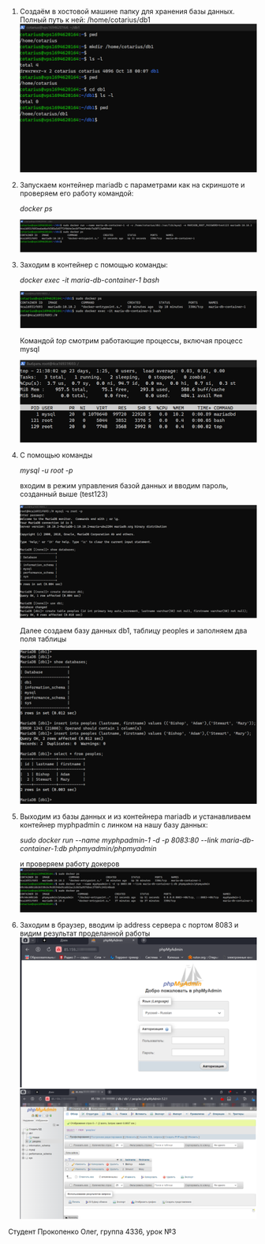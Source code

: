 1. Создаём в хостовой машине папку для хранения базы данных. Полный путь к ней: /home/cotarius/db1
![](create_dir_of_db.png)
2. Запускаем контейнер mariadb с параметрами как на скриншоте и проверяем его работу командой:

      *docker ps*

    ![](run_mariadb.png)
3. Заходим в контейнер с помощью команды:

    *docker exec -it maria-db-container-1 bash*

    ![](docker_exec.png)

    Командой *top* смотрим работающие процессы, включая процесс mysql

    ![](top.png)

4. С помощью команды 

    *mysql -u root -p*

    входим в режим управления базой данных и вводим пароль, созданный выше (test123)

    ![](db1.png)

    Далее создаем базу данных db1, таблицу peoples и заполняем два поля таблицы

    ![](db2.png)

5. Выходим из базы данных и из контейнера mariadb и устанавливаем контейнер myphpadmin с линком на нашу базу данных:

    *sudo docker run --name myphpadmin-1 -d -p 8083:80 --link maria-db-container-1:db phpmyadmin/phpmyadmin*

    и проверяем работу докеров
    ![](phpmyadmin.png)

6. Заходим в браузер, вводим ip address сервера с портом 8083 и видим результат проделанной работы
    ![](web1.png)
    ![](web2.png)

Студент Прокопенко Олег, группа 4336, урок №3

